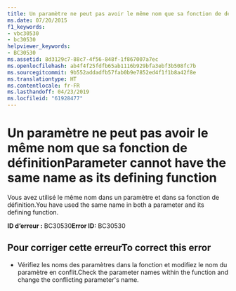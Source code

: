```yaml
---
title: Un paramètre ne peut pas avoir le même nom que sa fonction de définition
ms.date: 07/20/2015
f1_keywords:
- vbc30530
- bc30530
helpviewer_keywords:
- BC30530
ms.assetid: 8d3129c7-88c7-4f56-848f-1f867007a7ec
ms.openlocfilehash: ab4f4f25fdfb65ab1116b929bfa3ebf3b508fc7b
ms.sourcegitcommit: 9b552addadfb57fab0b9e7852ed4f1f1b8a42f8e
ms.translationtype: HT
ms.contentlocale: fr-FR
ms.lasthandoff: 04/23/2019
ms.locfileid: "61928477"
---
```

# <a name="parameter-cannot-have-the-same-name-as-its-defining-function"></a><span data-ttu-id="c37e9-102">Un paramètre ne peut pas avoir le même nom que sa fonction de définition</span><span class="sxs-lookup"><span data-stu-id="c37e9-102">Parameter cannot have the same name as its defining function</span></span>
<span data-ttu-id="c37e9-103">Vous avez utilisé le même nom dans un paramètre et dans sa fonction de définition.</span><span class="sxs-lookup"><span data-stu-id="c37e9-103">You have used the same name in both a parameter and its defining function.</span></span>  
  
 <span data-ttu-id="c37e9-104">**ID d’erreur :** BC30530</span><span class="sxs-lookup"><span data-stu-id="c37e9-104">**Error ID:** BC30530</span></span>  
  
## <a name="to-correct-this-error"></a><span data-ttu-id="c37e9-105">Pour corriger cette erreur</span><span class="sxs-lookup"><span data-stu-id="c37e9-105">To correct this error</span></span>  
  
- <span data-ttu-id="c37e9-106">Vérifiez les noms des paramètres dans la fonction et modifiez le nom du paramètre en conflit.</span><span class="sxs-lookup"><span data-stu-id="c37e9-106">Check the parameter names within the function and change the conflicting parameter's name.</span></span>